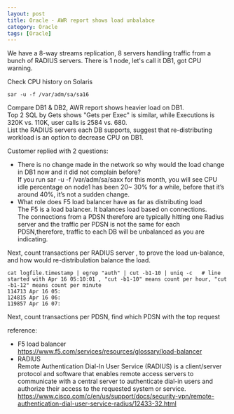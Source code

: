 ```yaml
---
layout: post
title: Oracle - AWR report shows load unbalabce
category: Oracle
tags: [Oracle]
---
```


We have a 8-way streams replication, 8 servers handling traffic from a bunch of RADIUS servers. There is 1 node, let's call it DB1, got CPU warning.   

Check CPU history on Solaris  
```
sar -u -f /var/adm/sa/sa16  
```

Compare DB1 & DB2, AWR report shows heavier load on DB1.   
Top 2 SQL by Gets shows "Gets per Exec" is similar, while Executions is 320K vs. 110K, user calls is 2584 vs. 680.   
List the RADIUS servers each DB supports, suggest that re-distributing workload is an option to decrease CPU on DB1.   

Customer replied with 2 questions:   
+ There is no change made in the network so why would the load change in DB1 now and it did not complain before?  
   If you run sar -u -f /var/adm/sa/saxx for this month, you will see CPU idle percentage on node1 has been 20~ 30% for a while, before that it’s around 40%, it’s not a sudden change.    
+ What role does F5 load balancer have as far as distributing load   
   The F5 is a load balancer. It balances load based on connections.   
   The connections from a PDSN therefore are typically hitting one Radius server and the traffic per PDSN is not the same for each PDSN,therefore, traffic to each DB will be unbalanced as you are indicating.  

Next, count transactions per RADIUS server , to prove the load un-balance, and how would re-distribulation balance the load. 
```
cat logfile.timestamp | egrep "auth" | cut -b1-10 | uniq -c   # line started with Apr 16 05:10:01 , "cut -b1-10" means count per hour, "cut -b1-12" means count per minute 
114713 Apr 16 05:
124815 Apr 16 06:
119857 Apr 16 07:
```
Next, count transactions per PDSN, find which PDSN with the top request 

reference:    
+ F5 load balancer   
https://www.f5.com/services/resources/glossary/load-balancer  
+ RADIUS   
Remote Authentication Dial-In User Service (RADIUS) is a client/server protocol and software that enables remote access servers to communicate with a central server to authenticate dial-in users and authorize their access to the requested system or service.  
https://www.cisco.com/c/en/us/support/docs/security-vpn/remote-authentication-dial-user-service-radius/12433-32.html  
